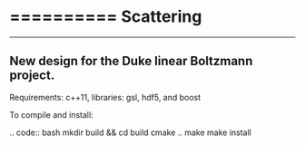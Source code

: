 ==========
Scattering 
==========
-------------------------------------------------
New design for the Duke linear Boltzmann project.
-------------------------------------------------

Requirements: c++11, libraries: gsl, hdf5, and boost

To compile and install:

.. code:: bash
   mkdir build && cd build
   cmake ..
   make
   make install
